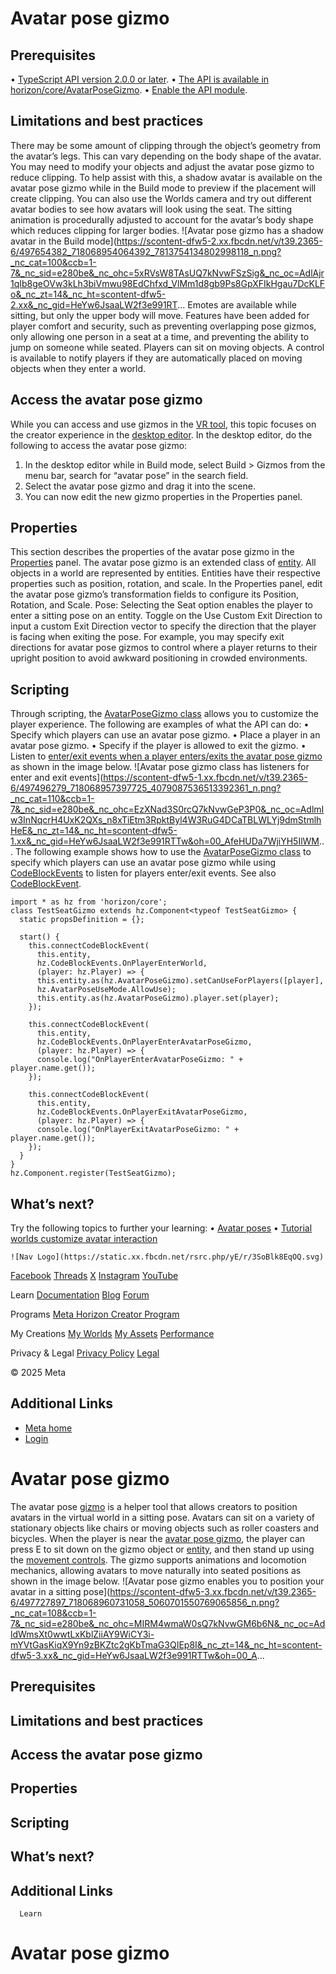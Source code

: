 # Avatar pose gizmo

## Prerequisites

• [TypeScript API version 2.0.0 or later](https://developers.meta.com/horizon-worlds/learn/documentation/typescript/upgrade-world-to-typescript-api-v200).
• [The API is available in horizon/core/AvatarPoseGizmo](https://developers.meta.com/horizon-worlds/reference/2.0.0/core_avatarposegizmo).
• [Enable the API module](https://developers.meta.com/horizon-worlds/learn/documentation/typescript/upgrade-world-to-typescript-api-v200#upgrading-your-world).

  

## Limitations and best practices

 There may be some amount of clipping through the object’s geometry from the
avatar’s legs. This can vary depending on the body shape of the avatar. You may need
to modify your objects and adjust the avatar pose gizmo to reduce clipping. To
help assist with this, a shadow avatar is available on the avatar pose gizmo
while in the Build mode to preview if the placement will create clipping. You can
also use the Worlds camera and try out different avatar bodies to see how avatars
will look using the seat. The sitting animation is procedurally adjusted to
account for the avatar’s body shape which reduces clipping for larger bodies. ![Avatar pose gizmo has a shadow avatar in the Build mode](https://scontent-dfw5-2.xx.fbcdn.net/v/t39.2365-6/497654382_718068954064392_7813754134802998118_n.png?_nc_cat=100&ccb=1-7&_nc_sid=e280be&_nc_ohc=5xRVsW8TAsUQ7kNvwFSzSig&_nc_oc=AdlAjr1qIb8geOVw3kLh3biVmwu98EdChfxd_VlMm1d8gb9Ps8GpXFIkHgau7DcKLFo&_nc_zt=14&_nc_ht=scontent-dfw5-2.xx&_nc_gid=HeYw6JsaaLW2f3e991RT...
 Emotes are available while sitting, but only the upper body will move. Features have been added for player comfort and security, such as preventing
overlapping pose gizmos, only allowing one person in a seat at a time, and
preventing the ability to jump on someone while seated. Players can sit on moving objects. A control is available to notify players if
they are automatically placed on moving objects when they enter a world.  

## Access the avatar pose gizmo

 While you can access and use gizmos in the [VR tool](https://developers.meta.com/horizon-worlds/learn/documentation/vr-creation/getting-started/create-a-new-world-in-horizon), this topic focuses on the creator experience in the [desktop editor](https://developers.meta.com/horizon-worlds/learn/documentation/get-started/install-desktop-editor). In the desktop editor, do the following to access the avatar pose gizmo:
1. In the desktop editor while in Build mode, select Build > Gizmos from the menu bar, search for “avatar pose” in the search field.
2. Select the avatar pose gizmo and drag it into the scene.
3. You can now edit the new gizmo properties in the Properties panel.

  

## Properties

 This section describes the properties of the avatar pose gizmo in the [Properties](https://developers.meta.com/horizon-worlds/learn/documentation/desktop-editor/getting-started/user-interface/UI-panels-and-tabs#properties-pane) panel. The avatar pose gizmo is an extended class of [entity](https://developers.meta.com/horizon-worlds/reference/2.0.0/core_entity). All objects in a world are represented by entities. Entities have their
respective properties such as position, rotation, and scale. In the Properties panel,
edit the avatar pose gizmo’s transformation fields to configure its Position, Rotation, and Scale. Pose: Selecting the Seat option enables the player to enter a sitting pose on an entity. Toggle on the Use Custom Exit Direction to input a custom Exit Direction vector to specify the direction that the player is facing when exiting the
pose. For example, you may specify exit directions for avatar pose gizmos to control
where a player returns to their upright position to avoid awkward positioning
in crowded environments.  

## Scripting

 Through scripting, the [AvatarPoseGizmo class](https://developers.meta.com/horizon-worlds/reference/2.0.0/core_avatarposegizmo) allows you to customize the player experience. The following are examples of
what the API can do:
• Specify which players can use an avatar pose gizmo.
• Place a player in an avatar pose gizmo.
• Specify if the player is allowed to exit the gizmo.
• Listen to [enter/exit events when a player enters/exits the avatar pose gizmo](https://developers.meta.com/horizon-worlds/reference/2.0.0/core_codeblockevents) as shown in the image below.
 ![Avatar pose gizmo class has listeners for enter and exit events](https://scontent-dfw5-1.xx.fbcdn.net/v/t39.2365-6/497496279_718068957397725_4079087536513392361_n.png?_nc_cat=110&ccb=1-7&_nc_sid=e280be&_nc_ohc=EzXNad3S0rcQ7kNvwGeP3P0&_nc_oc=AdlmIw3InNqcrH4UxK2QXs_n8xTiEtm3RpktByl4W3RuG4DCaTBLWLYj9dmStmlhHeE&_nc_zt=14&_nc_ht=scontent-dfw5-1.xx&_nc_gid=HeYw6JsaaLW2f3e991RTTw&oh=00_AfeHUDa7WjiYH5IlWM...
 The following example shows how to use the [AvatarPoseGizmo class](https://developers.meta.com/horizon-worlds/reference/2.0.0/core_avatarposegizmo) to specify which players can use an avatar pose gizmo while using [CodeBlockEvents](https://developers.meta.com/horizon-worlds/reference/2.0.0/core_codeblockevents) to listen for players enter/exit events. See also [CodeBlockEvent](https://developers.meta.com/horizon-worlds/reference/2.0.0/core_codeblockevent).  
```
import * as hz from 'horizon/core';
class TestSeatGizmo extends hz.Component<typeof TestSeatGizmo> {
  static propsDefinition = {};

  start() {
    this.connectCodeBlockEvent(
      this.entity,
      hz.CodeBlockEvents.OnPlayerEnterWorld,
      (player: hz.Player) => {
      this.entity.as(hz.AvatarPoseGizmo).setCanUseForPlayers([player],
      hz.AvatarPoseUseMode.AllowUse);
      this.entity.as(hz.AvatarPoseGizmo).player.set(player);
    });

    this.connectCodeBlockEvent(
      this.entity,
      hz.CodeBlockEvents.OnPlayerEnterAvatarPoseGizmo,
      (player: hz.Player) => {
      console.log("OnPlayerEnterAvatarPoseGizmo: " + player.name.get());
    });

    this.connectCodeBlockEvent(
      this.entity,
      hz.CodeBlockEvents.OnPlayerExitAvatarPoseGizmo,
      (player: hz.Player) => {
      console.log("OnPlayerExitAvatarPoseGizmo: " + player.name.get());
    });
  }
}
hz.Component.register(TestSeatGizmo);
```

## What’s next?

 Try the following topics to further your learning:
• [Avatar poses](https://developers.meta.com/horizon-worlds/learn/documentation/create-for-web-and-mobile/grabbable-entities/avatar-poses)
• [Tutorial worlds customize avatar interaction](https://developers.meta.com/horizon-worlds/learn/documentation/tutorial-worlds/developing-for-web-and-mobile-players-tutorial/module-6-room-a-the-magic-wand#customize-avatar-interactions)

    ![Nav Logo](https://static.xx.fbcdn.net/rsrc.php/yE/r/3SoBlk8EqOQ.svg)


[Facebook](https://www.facebook.com/MetaHorizon/)
[Threads](https://www.threads.com/@metahorizon)
[X](https://x.com/MetaHorizon/)
[Instagram](https://www.instagram.com/metahorizon/)
[YouTube](https://www.youtube.com/@MetaQuestVR)

 Learn
[Documentation](https://developers.meta.com/horizon-worlds/learn/documentation/)
[Blog](https://developers.meta.com/horizon/blog/)
[Forum](https://communityforums.atmeta.com/t5/Creator-Forum/ct-p/Meta_Horizon_Creator_Forums)

 Programs
[Meta Horizon Creator Program](https://developers.meta.com/horizon-worlds/programs/)

 My Creations
[My Worlds](https://horizon.meta.com/creator/worlds_all/?utm_source=horizon_worlds_creator)
[My Assets](https://horizon.meta.com/creator/assets/?utm_source=horizon_worlds_creator)
[Performance](https://horizon.meta.com/creator/performance/traces/?utm_source=horizon_worlds_creator)

 Privacy & Legal
[Privacy Policy](https://www.meta.com/legal/privacy-policy/)
[Legal](https://www.meta.com/legal/supplemental-terms-of-service/)

 © 2025 Meta

## Additional Links
- [Meta home](https://developers.meta.com/horizon-worlds/)
- [Login](https://developers.meta.com/login/?redirect_uri=https%3A%2F%2Fdevelopers.meta.com%2Fhorizon-worlds%2Flearn%2Fdocumentation%2Fcode-blocks-and-gizmos%2Favatar-pose-gizmo%2F)

# Avatar pose gizmo

 The avatar pose [gizmo](https://developers.meta.com/horizon-worlds/learn/documentation/code-blocks-and-gizmos/about-gizmos) is a helper tool that allows creators to position avatars in the virtual world
in a sitting pose. Avatars can sit on a variety of stationary objects like
chairs or moving objects such as roller coasters and bicycles. When the player is
near the [avatar pose gizmo](https://developers.meta.com/horizon-worlds/reference/2.0.0/core_avatarposegizmo), the player can press E to sit down on the gizmo object or [entity](https://developers.meta.com/horizon-worlds/reference/2.0.0/core_entity), and then stand up using the [movement controls](https://developers.meta.com/horizon-worlds/learn/documentation/desktop-editor/help-and-reference/desktop-editor-creation-tools-keyboard-shortcuts). The gizmo supports animations and locomotion mechanics, allowing avatars to
move naturally into seated positions as shown in the image below. ![Avatar pose gizmo enables you to position your avatar in a sitting pose](https://scontent-dfw5-3.xx.fbcdn.net/v/t39.2365-6/497727897_718068960731058_5060701550769065856_n.png?_nc_cat=108&ccb=1-7&_nc_sid=e280be&_nc_ohc=MIRM4wmaW0sQ7kNvwGM6b6N&_nc_oc=AdldWmsXt0wwtLxKblZiiAY9WiCY3i-mYVtGasKiqX9Yn9zBKZtc2gKbTmaG3QIEp8I&_nc_zt=14&_nc_ht=scontent-dfw5-3.xx&_nc_gid=HeYw6JsaaLW2f3e991RTTw&oh=00_A...

## Prerequisites
## Limitations and best practices
## Access the avatar pose gizmo
## Properties
## Scripting
## What’s next?
## Additional Links
      Learn
# Avatar pose gizmo
